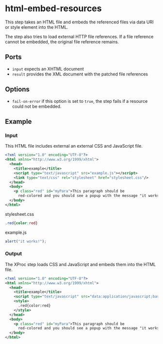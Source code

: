 # html-embed-resources

This step takes an HTML file and embeds the referenced files
via data URI or style element into the HTML.

The step also tries to load external HTTP file references. If a file
reference cannot be embedded, the original file reference remains.

## Ports

* `input` expects an XHTML document
* `result` provides the XML document with the patched file references

## Options

* `fail-on-error` if this option is set to `true`, the step fails
if a resource could not be embedded.


## Example

### Input

This HTML file includes external an external CSS and JavaScript file.

```xml
<?xml version="1.0" encoding="UTF-8"?>
<html xmlns="http://www.w3.org/1999/xhtml">
  <head>
    <title>example</title>
    <script type="text/javascript" src="example.js"></script>
    <link type="text/css" rel="stylesheet" href="stylesheet.css"/>
  </head>
  <body>
    <p class="red" id="myPara">This paragraph should be 
      red-colored and you should see a popup with the message "it works!"</p>
  </body>
</html>
```

stylesheet.css

```css
.red{color:red}
```

example.js

```JavaScript
alert("it works!");
```

### Output

The XProc step loads CSS and JavaScript and embeds them into the HTML file. 

```xml
<?xml version="1.0" encoding="UTF-8"?>
<html xmlns="http://www.w3.org/1999/xhtml">
  <head>
    <title>example</title>
    <script type="text/javascript" src="data:application/javascript;base64,YWxlcnQoIml0IHdvcmtzISIpOw==&#xA;"></script>
    <style>
      .red{color:red}
    </style>
  </head>
  <body>
    <p class="red" id="myPara">This paragraph should be 
      red-colored and you should see a popup with the message "it works!"</p>
  </body>
</html>
```
